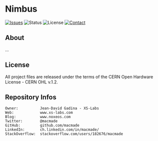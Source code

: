 Nimbus
======

[![Issues](http://img.shields.io/github/issues/macmade/Nimbus.svg?style=flat)](https://github.com/macmade/Nimbus/issues)
![Status](https://img.shields.io/badge/status-active-brightgreen.svg?style=flat)
![License](https://img.shields.io/badge/license-ohl-brightgreen.svg?style=flat)
[![Contact](https://img.shields.io/badge/contact-@macmade-blue.svg?style=flat)](https://twitter.com/macmade)

About
-----

...


License
-------

All project files are released under the terms of the CERN Open Hardware License - CERN OHL v.1.2.

Repository Infos
----------------

    Owner:			Jean-David Gadina - XS-Labs
    Web:			www.xs-labs.com
    Blog:			www.noxeos.com
    Twitter:		@macmade
    GitHub:			github.com/macmade
    LinkedIn:		ch.linkedin.com/in/macmade/
    StackOverflow:	stackoverflow.com/users/182676/macmade
